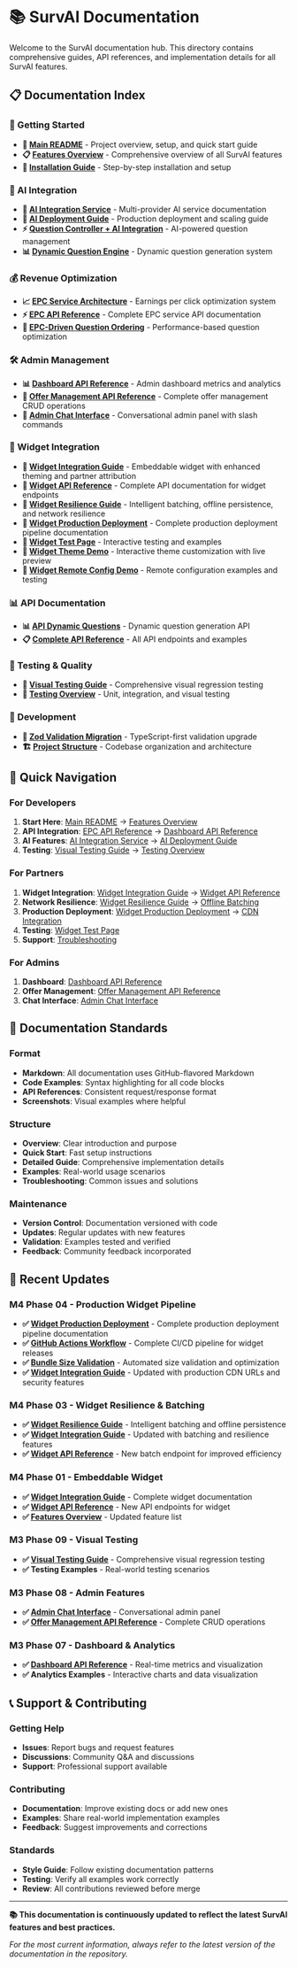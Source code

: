 # 📚 SurvAI Documentation

Welcome to the SurvAI documentation hub. This directory contains comprehensive guides, API references, and implementation details for all SurvAI features.

## 📋 Documentation Index

### 🎯 Getting Started
- **📖 [Main README](../README.md)** - Project overview, setup, and quick start guide
- **📋 [Features Overview](FEATURES_OVERVIEW.md)** - Comprehensive overview of all SurvAI features
- **🚀 [Installation Guide](../README.md#-quick-start)** - Step-by-step installation and setup

### 🤖 AI Integration
- **🤖 [AI Integration Service](AI_INTEGRATION_SERVICE.md)** - Multi-provider AI service documentation
- **🚀 [AI Deployment Guide](AI_DEPLOYMENT_GUIDE.md)** - Production deployment and scaling guide
- **⚡ [Question Controller + AI Integration](QUESTION_CONTROLLER_AI_INTEGRATION.md)** - AI-powered question management
- **📊 [Dynamic Question Engine](DYNAMIC_QUESTION_ENGINE_DEPLOYMENT.md)** - Dynamic question generation system

### 💰 Revenue Optimization
- **📈 [EPC Service Architecture](EPC_SERVICE_ARCHITECTURE.md)** - Earnings per click optimization system
- **⚡ [EPC API Reference](EPC_API_REFERENCE.md)** - Complete EPC service API documentation
- **🔄 [EPC-Driven Question Ordering](EPC_DRIVEN_QUESTION_ORDERING.md)** - Performance-based question optimization

### 🛠️ Admin Management
- **📊 [Dashboard API Reference](DASHBOARD_API_REFERENCE.md)** - Admin dashboard metrics and analytics
- **💼 [Offer Management API Reference](OFFER_MANAGEMENT_API_REFERENCE.md)** - Complete offer management CRUD operations
- **💬 [Admin Chat Interface](ADMIN_CHAT_INTERFACE.md)** - Conversational admin panel with slash commands

### 🔗 Widget Integration
- **🔗 [Widget Integration Guide](WIDGET.md)** - Embeddable widget with enhanced theming and partner attribution
- **🔗 [Widget API Reference](WIDGET_API_REFERENCE.md)** - Complete API documentation for widget endpoints
- **🔄 [Widget Resilience Guide](WIDGET_RESILIENCE.md)** - Intelligent batching, offline persistence, and network resilience
- **🚀 [Widget Production Deployment](WIDGET_PRODUCTION_DEPLOYMENT.md)** - Complete production deployment pipeline documentation
- **🧪 [Widget Test Page](../examples/widget-test.html)** - Interactive testing and examples
- **🎨 [Widget Theme Demo](../examples/widget-theme-test.html)** - Interactive theme customization with live preview
- **🔄 [Widget Remote Config Demo](../examples/widget-remote-config.html)** - Remote configuration examples and testing

### 📊 API Documentation
- **📊 [API Dynamic Questions](API_DYNAMIC_QUESTIONS.md)** - Dynamic question generation API
- **📋 [Complete API Reference](../README.md#-api-documentation)** - All API endpoints and examples

### 🧪 Testing & Quality
- **🎯 [Visual Testing Guide](VISUAL_TESTING.md)** - Comprehensive visual regression testing
- **🧪 [Testing Overview](../README.md#-testing)** - Unit, integration, and visual testing

### 🔧 Development
- **🔄 [Zod Validation Migration](ZOD_VALIDATION_MIGRATION.md)** - TypeScript-first validation upgrade
- **🏗️ [Project Structure](../README.md#-project-structure)** - Codebase organization and architecture

## 🎯 Quick Navigation

### For Developers
1. **Start Here**: [Main README](../README.md) → [Features Overview](FEATURES_OVERVIEW.md)
2. **API Integration**: [EPC API Reference](EPC_API_REFERENCE.md) → [Dashboard API Reference](DASHBOARD_API_REFERENCE.md)
3. **AI Features**: [AI Integration Service](AI_INTEGRATION_SERVICE.md) → [AI Deployment Guide](AI_DEPLOYMENT_GUIDE.md)
4. **Testing**: [Visual Testing Guide](VISUAL_TESTING.md) → [Testing Overview](../README.md#-testing)

### For Partners
1. **Widget Integration**: [Widget Integration Guide](WIDGET.md) → [Widget API Reference](WIDGET_API_REFERENCE.md)
2. **Network Resilience**: [Widget Resilience Guide](WIDGET_RESILIENCE.md) → [Offline Batching](WIDGET.md#offline-batching--network-resilience)
3. **Production Deployment**: [Widget Production Deployment](WIDGET_PRODUCTION_DEPLOYMENT.md) → [CDN Integration](WIDGET_PRODUCTION_DEPLOYMENT.md#cdn-structure)
4. **Testing**: [Widget Test Page](../examples/widget-test.html)
5. **Support**: [Troubleshooting](WIDGET.md#troubleshooting)

### For Admins
1. **Dashboard**: [Dashboard API Reference](DASHBOARD_API_REFERENCE.md)
2. **Offer Management**: [Offer Management API Reference](OFFER_MANAGEMENT_API_REFERENCE.md)
3. **Chat Interface**: [Admin Chat Interface](ADMIN_CHAT_INTERFACE.md)

## 📖 Documentation Standards

### Format
- **Markdown**: All documentation uses GitHub-flavored Markdown
- **Code Examples**: Syntax highlighting for all code blocks
- **API References**: Consistent request/response format
- **Screenshots**: Visual examples where helpful

### Structure
- **Overview**: Clear introduction and purpose
- **Quick Start**: Fast setup instructions
- **Detailed Guide**: Comprehensive implementation details
- **Examples**: Real-world usage scenarios
- **Troubleshooting**: Common issues and solutions

### Maintenance
- **Version Control**: Documentation versioned with code
- **Updates**: Regular updates with new features
- **Validation**: Examples tested and verified
- **Feedback**: Community feedback incorporated

## 🔄 Recent Updates

### M4 Phase 04 - Production Widget Pipeline
- **✅ [Widget Production Deployment](WIDGET_PRODUCTION_DEPLOYMENT.md)** - Complete production deployment pipeline documentation
- **✅ [GitHub Actions Workflow](../.github/workflows/widget-deploy.yml)** - Complete CI/CD pipeline for widget releases
- **✅ [Bundle Size Validation](WIDGET_PRODUCTION_DEPLOYMENT.md#bundle-validation)** - Automated size validation and optimization
- **✅ [Widget Integration Guide](WIDGET.md)** - Updated with production CDN URLs and security features

### M4 Phase 03 - Widget Resilience & Batching
- **✅ [Widget Resilience Guide](WIDGET_RESILIENCE.md)** - Intelligent batching and offline persistence
- **✅ [Widget Integration Guide](WIDGET.md)** - Updated with batching and resilience features
- **✅ [Widget API Reference](WIDGET_API_REFERENCE.md)** - New batch endpoint for improved efficiency

### M4 Phase 01 - Embeddable Widget
- **✅ [Widget Integration Guide](WIDGET.md)** - Complete widget documentation
- **✅ [Widget API Reference](WIDGET_API_REFERENCE.md)** - New API endpoints for widget
- **✅ [Features Overview](FEATURES_OVERVIEW.md)** - Updated feature list

### M3 Phase 09 - Visual Testing
- **✅ [Visual Testing Guide](VISUAL_TESTING.md)** - Comprehensive visual regression testing
- **✅ Testing Examples** - Real-world testing scenarios

### M3 Phase 08 - Admin Features
- **✅ [Admin Chat Interface](ADMIN_CHAT_INTERFACE.md)** - Conversational admin panel
- **✅ [Offer Management API Reference](OFFER_MANAGEMENT_API_REFERENCE.md)** - Complete CRUD operations

### M3 Phase 07 - Dashboard & Analytics
- **✅ [Dashboard API Reference](DASHBOARD_API_REFERENCE.md)** - Real-time metrics and visualization
- **✅ Analytics Examples** - Interactive charts and data visualization

## 📞 Support & Contributing

### Getting Help
- **Issues**: Report bugs and request features
- **Discussions**: Community Q&A and discussions
- **Support**: Professional support available

### Contributing
- **Documentation**: Improve existing docs or add new ones
- **Examples**: Share real-world implementation examples
- **Feedback**: Suggest improvements and corrections

### Standards
- **Style Guide**: Follow existing documentation patterns
- **Testing**: Verify all examples work correctly
- **Review**: All contributions reviewed before merge

---

**📚 This documentation is continuously updated to reflect the latest SurvAI features and best practices.**

*For the most current information, always refer to the latest version of the documentation in the repository.*